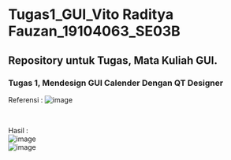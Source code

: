 
# Tugas1_GUI_Vito Raditya Fauzan_19104063_SE03B

## Repository untuk Tugas, Mata Kuliah GUI.
 
### Tugas 1, Mendesign GUI Calender Dengan QT Designer

Referensi :
![image](https://drive.google.com/uc?export=view&id=1MJc1JMk0EnUfLN5_rh694g27TW_8v1Ch)

</br>

Hasil :
</br>
![image](https://drive.google.com/uc?export=view&id=18s-OJvaMe_5zsr6ysf2oOQvl5GQqdVaL)
</br>
![image](https://drive.google.com/uc?export=view&id=1Px9Ef0nU0ww3rjpgWbfJtrYyOBqjyxTj)

